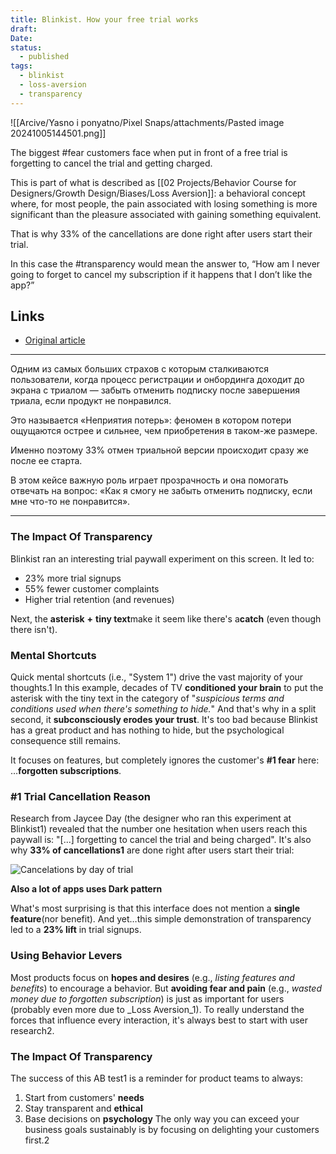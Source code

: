 ```yaml
---
title: Blinkist. How your free trial works
draft: 
Date: 
status:
  - published
tags:
  - blinkist
  - loss-aversion
  - transparency
---
```

![[Arcive/Yasno i ponyatno/Pixel Snaps/attachments/Pasted image 20241005144501.png]]


The biggest #fear customers face when put in front of a free trial is forgetting to cancel the trial and getting charged.

This is part of what is described as [[02 Projects/Behavior Course for Designers/Growth Design/Biases/Loss Aversion]]: a behavioral concept where, for most people, the pain associated with losing something is more significant than the pleasure associated with gaining something equivalent.

That is why 33% of the cancellations are done right after users start their trial.

In this case the #transparency would mean the answer to, “How am I never going to forget to cancel my subscription if it happens that I don’t like the app?”

## Links
- [Original article](https://medium.com/ux-planet/how-solving-our-biggest-customer-complaint-at-blinkist-led-to-a-23-increase-in-conversion-b60ad514134b)


---

Одним из самых больших страхов с которым сталкиваются пользователи, когда процесс регистрации и онбординга доходит до экрана с триалом — забыть отменить подписку после завершения триала, если продукт не понравился. 

Это называется «Неприятия потерь»: феномен в котором потери ощущаются острее и сильнее, чем приобретения в таком-же размере. 

Именно поэтому 33% отмен триальной версии происходит сразу же после ее старта. 

В этом кейсе важную роль играет прозрачность и она помогать отвечать на вопрос: «Как я смогу не забыть отменить подписку, если мне что-то не понравится». 

---

### The Impact Of Transparency

Blinkist ran an interesting trial paywall experiment on this screen. It led to:
- 23% more trial signups
- 55% fewer customer complaints
- Higher trial retention (and revenues)

Next, the **asterisk** **+** **tiny text**make it seem like there's a**catch** (even though there isn't).
### Mental Shortcuts
Quick mental shortcuts (i.e., "System 1") drive the vast majority of your thoughts.1
In this example, decades of TV **conditioned your brain** to put the asterisk with the tiny text in the category of "_suspicious terms and conditions used when there's something to hide._"
And that's why in a split second, it **subconsciously erodes your trust**.
It's too bad because Blinkist has a great product and has nothing to hide, but the psychological consequence still remains.

It focuses on features, but completely ignores the customer's **#1 fear** here:
…**forgotten subscriptions**.

### #1 Trial Cancellation Reason

Research from Jaycee Day (the designer who ran this experiment at Blinkist1) revealed that the number one hesitation when users reach this paywall is:
"[...] forgetting to cancel the trial and being charged".
It's also why **33% of cancellations1** are done right after users start their trial:

![Cancelations by day of trial](https://growth.design/content/case-studies/trial-paywall-challenge/trial-paywall-challenge/eb219c10e8c963fcac5869ff8a7f12d0.png)


**Also a lot of apps uses Dark pattern**


What's most surprising is that this interface does not mention a **single feature**(nor benefit). And yet…this simple demonstration of transparency led to a **23% lift** in trial signups.

### Using Behavior Levers
Most products focus on **hopes and desires** (e.g., _listing features and benefits_) to encourage a behavior.
But **avoiding fear and pain** (e.g., _wasted money due to forgotten subscription_) is just as important for users (probably even more due to _Loss Aversion_1).
To really understand the forces that influence every interaction, it's always best to start with user research2.

### The Impact Of Transparency
The success of this AB test1 is a reminder for product teams to always:
1. Start from customers' **needs**  
2. Stay transparent and **ethical**  
3. Base decisions on **psychology**
The only way you can exceed your business goals sustainably is by focusing on delighting your customers first.2

